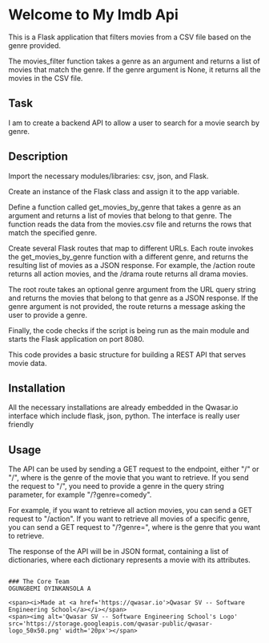 # Welcome to My Imdb Api
This is a Flask application that filters movies from a CSV file based on the genre provided.

The movies_filter function takes a genre as an argument and returns a list of movies that match the genre. If the genre argument is None, it returns all the movies in the CSV file.

## Task
I am to  create a backend API to allow a user to search for a movie search by genre.
## Description
Import the necessary modules/libraries: csv, json, and Flask.

Create an instance of the Flask class and assign it to the app variable.

Define a function called get_movies_by_genre that takes a genre as an argument and returns a list of movies that belong to that genre. The function reads the data from the movies.csv file and returns the rows that match the specified genre.

Create several Flask routes that map to different URLs. Each route invokes the get_movies_by_genre function with a different genre, and returns the resulting list of movies as a JSON response. For example, the /action route returns all action movies, and the /drama route returns all drama movies.

The root route takes an optional genre argument from the URL query string and returns the movies that belong to that genre as a JSON response. If the genre argument is not provided, the route returns a message asking the user to provide a genre.

Finally, the code checks if the script is being run as the main module and starts the Flask application on port 8080.

This code provides a basic structure for building a REST API that serves movie data.

## Installation
All the necessary installations are already embedded in the Qwasar.io interface which include flask, json, python. The interface is really user friendly

## Usage
The API can be used by sending a GET request to the endpoint, either "/" or "/<genre>", where <genre> is the genre of the movie that you want to retrieve. If you send the request to "/", you need to provide a genre in the query string parameter, for example "/?genre=comedy".

For example, if you want to retrieve all action movies, you can send a GET request to "/action". If you want to retrieve all movies of a specific genre, you can send a GET request to "/?genre=<genre>", where <genre> is the genre that you want to retrieve.

The response of the API will be in JSON format, containing a list of dictionaries, where each dictionary represents a movie with its attributes.
```

### The Core Team
OGUNGBEMI OYINKANSOLA A

<span><i>Made at <a href='https://qwasar.io'>Qwasar SV -- Software Engineering School</a></i></span>
<span><img alt='Qwasar SV -- Software Engineering School's Logo' src='https://storage.googleapis.com/qwasar-public/qwasar-logo_50x50.png' width='20px'></span>
